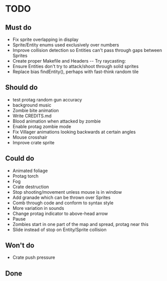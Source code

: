 # TODO

## Must do
- Fix sprite overlapping in display
- Sprite/Entity enums used exclusively over numbers
- Improve collision detection so Entities can't pass through gaps between Sprites
- Create proper Makefile and Headers
-- Try raycasting:
- Ensure Entities don't try to attack/shoot through solid sprites
- Replace bias findEntity(), perhaps with fast-think random tile

## Should do
- test protag random gun accuracy
- background music
- Zombie bite animation
- Write CREDITS.md
- Blood animation when attacked by zombie
- Enable protag zombie mode
- Fix Villager animations looking backwards at certain angles
- Mouse crosshair
- Improve crate sprite

## Could do
- Animated foliage
- Protag torch
- Fog
- Crate destruction
- Stop shooting/movement unless mouse is in window
- Add granade which can be thrown over Sprites
- Comb through code and conform to syntax style
- More variation in sounds
- Change protag indicator to above-head arrow
- Pause
- Zombies start in one part of the map and spread, protag near this
- Slide instead of stop on Entity/Sprite collision

## Won't do
- Crate push pressure

## Done
